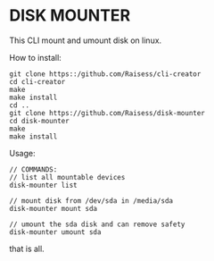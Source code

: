 # DISK MOUNTER

This CLI mount and umount disk on linux.

How to install:

```shell
git clone https::/github.com/Raisess/cli-creator
cd cli-creator
make
make install
cd ..
git clone https://github.com/Raisess/disk-mounter
cd disk-mounter
make
make install
```

Usage:

```shell
// COMMANDS:
// list all mountable devices
disk-mounter list

// mount disk from /dev/sda in /media/sda
disk-mounter mount sda

// umount the sda disk and can remove safety
disk-mounter umount sda
```

that is all.
